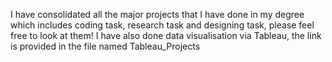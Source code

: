 I have consolidated all the major projects that I have done in my degree which includes coding task, research task and designing task, please feel free to look at them! I have also done data visualisation via Tableau, the link is provided in the file named Tableau_Projects
